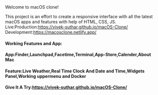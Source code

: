 Welcome to macOS clone!

This project is an effort to create a responsive interface with all the latest macOS apps and features with help of HTML, CSS, JS.<br>
Live:Production:https://vivek-suthar.github.io/macOS-Clone/<br>
     Development:https://macosclone.netlify.app/ 
     <br>
#### Working Features and App:
#### App:Finder,Launchpad,Facetime,Terminal,App-Store,Calender,About Mac
#### Feature:Live Weather,Real Time Clock And Date and Time,Widgets Panel,Working uppermenu and Docker
#### Give It A Try:https://vivek-suthar.github.io/macOS-Clone/